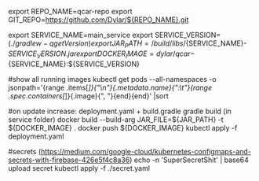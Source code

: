 
export REPO_NAME=qcar-repo
export GIT_REPO=https://github.com/Dylar/${REPO_NAME}.git

export SERVICE_NAME=main_service
export SERVICE_VERSION=$(./gradlew -q getVersion)
export JAR_PATH=/build/libs/${SERVICE_NAME}-${SERVICE_VERSION}.jar
export DOCKER_IMAGE=dylar/qcar-${SERVICE_NAME}:${SERVICE_VERSION}

#show all running images
kubectl get pods --all-namespaces -o jsonpath='{range .items[*]}{"\n"}{.metadata.name}{":\t"}{range .spec.containers[*]}{.image}{", "}{end}{end}' |sort

#on update
increase: deployment.yaml + build.gradle
gradle build (in service folder)
docker build --build-arg JAR_FILE=${JAR_PATH} -t ${DOCKER_IMAGE} .
docker push ${DOCKER_IMAGE}
kubectl apply -f deployment.yaml

#secrets
(https://medium.com/google-cloud/kubernetes-configmaps-and-secrets-with-firebase-426e5f4c8a36)
echo -n 'SuperSecretShit' | base64
upload secret
kubectl apply -f ./secret.yaml